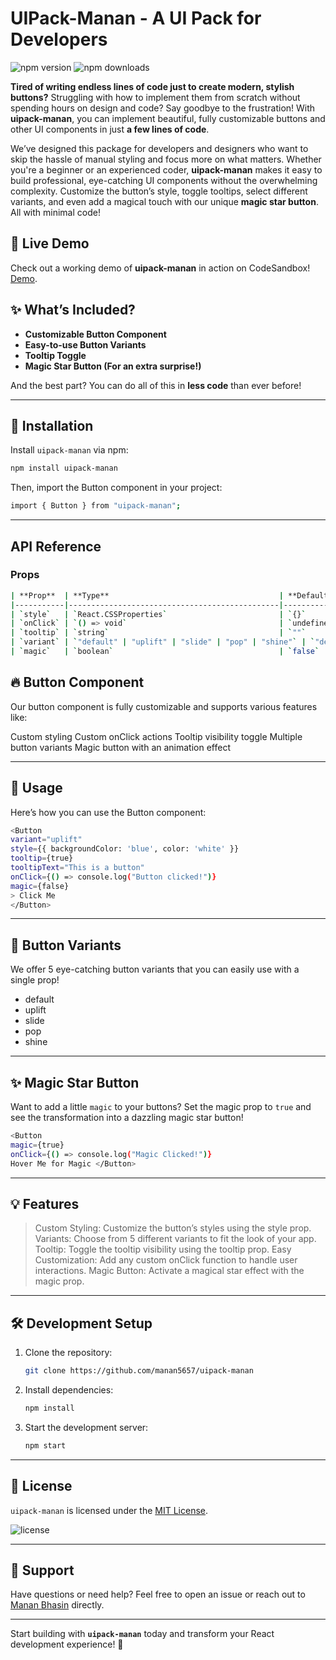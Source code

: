 # UIPack-Manan - A UI Pack for Developers

![npm version](https://img.shields.io/npm/v/uipack-manan)
![npm downloads](https://img.shields.io/npm/dm/uipack-manan)

**Tired of writing endless lines of code just to create modern, stylish buttons?** Struggling with how to implement them from scratch without spending hours on design and code? Say goodbye to the frustration! With **uipack-manan**, you can implement beautiful, fully customizable buttons and other UI components in just **a few lines of code**.

We’ve designed this package for developers and designers who want to skip the hassle of manual styling and focus more on what matters. Whether you're a beginner or an experienced coder, **uipack-manan** makes it easy to build professional, eye-catching UI components without the overwhelming complexity. Customize the button’s style, toggle tooltips, select different variants, and even add a magical touch with our unique **magic star button**. All with minimal code!

## 🎯 Live Demo

Check out a working demo of **uipack-manan** in action on CodeSandbox! [Demo](https://codesandbox.io/p/sandbox/hmt47d).

## ✨ What’s Included?

- **Customizable Button Component**
- **Easy-to-use Button Variants**
- **Tooltip Toggle**
- **Magic Star Button (For an extra surprise!)**

And the best part? You can do all of this in **less code** than ever before!

---

## 🚀 Installation

Install `uipack-manan` via npm:

```bash
npm install uipack-manan
```

Then, import the Button component in your project:

```bash
import { Button } from "uipack-manan";
```

---

## API Reference

### Props

```bash
| **Prop**  | **Type**                                      | **Default** | **Description**                                   |
|-----------|-----------------------------------------------|-------------|---------------------------------------------------|
| `style`   | `React.CSSProperties`                         | `{}`        | Custom styles for the button.                    |
| `onClick` | `() => void`                                  | `undefined` | Custom click handler function.                    |
| `tooltip` | `string`                                      | `""`        | Tooltip text to show on hover.                   |
| `variant` | `"default" | "uplift" | "slide" | "pop" | "shine"` | `"default"` | Choose a button style variant.                  |
| `magic`   | `boolean`                                     | `false`     | Enable the magic star button effect.             |
```

## 🔥 Button Component

Our button component is fully customizable and supports various features like:

Custom styling
Custom onClick actions
Tooltip visibility toggle
Multiple button variants
Magic button with an animation effect

---

## 🔧 Usage

Here’s how you can use the Button component:

```bash
<Button
variant="uplift"
style={{ backgroundColor: 'blue', color: 'white' }}
tooltip={true}
tooltipText="This is a button"
onClick={() => console.log("Button clicked!")}
magic={false}
> Click Me
</Button>
```

---

## 🎨 Button Variants

We offer 5 eye-catching button variants that you can easily use with a single prop!

- default
- uplift
- slide
- pop
- shine

---

## ✨ Magic Star Button

Want to add a little `magic` to your buttons? Set the magic prop to `true` and see the transformation into a dazzling magic star button!

```bash
<Button
magic={true}
onClick={() => console.log("Magic Clicked!")}
Hover Me for Magic </Button>
```

---

## 💡 Features

> Custom Styling: Customize the button’s styles using the style prop.
> Variants: Choose from 5 different variants to fit the look of your app.
> Tooltip: Toggle the tooltip visibility using the tooltip prop.
> Easy Customization: Add any custom onClick function to handle user interactions.
> Magic Button: Activate a magical star effect with the magic prop.

---

## 🛠️ Development Setup

1. Clone the repository:
   ```bash
   git clone https://github.com/manan5657/uipack-manan
   ```
2. Install dependencies:
   ```bash
   npm install
   ```
3. Start the development server:
   ```bash
   npm start
   ```

---

## 📜 License

`uipack-manan` is licensed under the [MIT License](./LICENSE).

![license](https://img.shields.io/npm/l/uipack-manan)

---

## 🙌 Support

Have questions or need help? Feel free to open an issue or reach out to [Manan Bhasin](https://github.com/manan5657) directly.

---

Start building with **`uipack-manan`** today and transform your React development experience! 🌟
